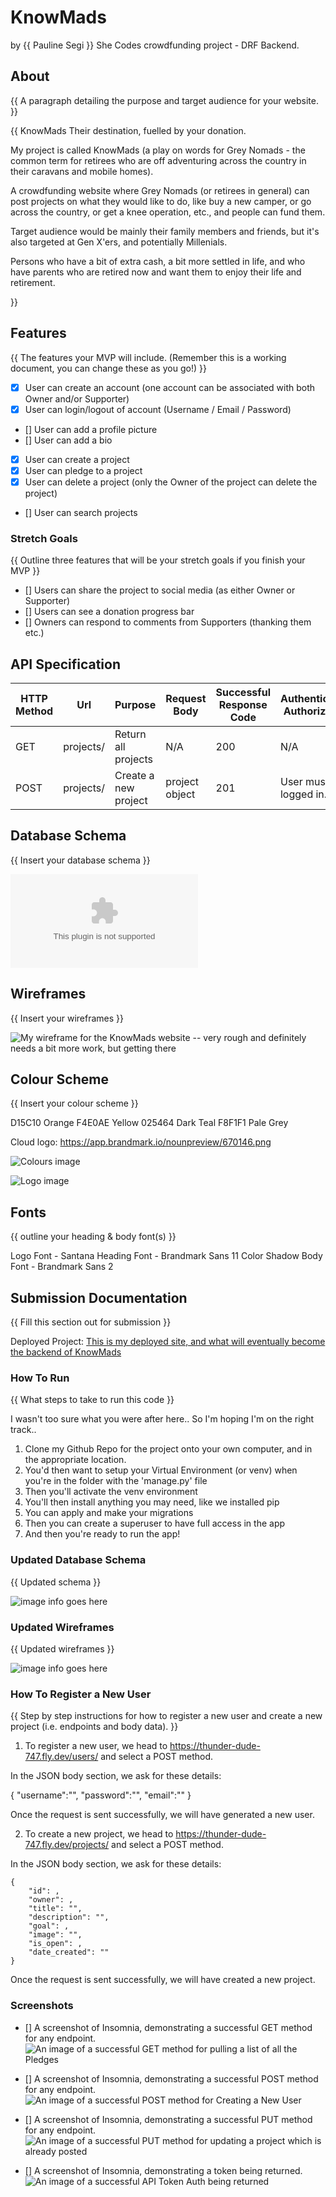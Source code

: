 # KnowMads
by {{ Pauline Segi }}
She Codes crowdfunding project - DRF Backend.

## About
{{ A paragraph detailing the purpose and target audience for your website. }}

{{ 
KnowMads
Their destination, fuelled by your donation.

My project is called KnowMads (a play on words for Grey Nomads - the common term for retirees who are off adventuring across the country in their caravans and mobile homes).

A crowdfunding website where Grey Nomads (or retirees in general) can post projects on what they would like to do, like buy a new camper, or go across the country, or get a knee operation, etc., and people can fund them. 

Target audience would be mainly their family members and friends, but it's also targeted at Gen X'ers, and potentially Millenials. 

Persons who have a bit of extra cash, a bit more settled in life, and who have parents who are retired now and want them to enjoy their life and retirement. 

}}


## Features
{{ The features your MVP will include. (Remember this is a working document, you can change these as you go!) }}
* [x] User can create an account (one account can be associated with both Owner and/or Supporter)
* [x] User can login/logout of account (Username / Email / Password)
* [] User can add a profile picture
* [] User can add a bio
* [x] User can create a project
* [x] User can pledge to a project
* [x] User can delete a project (only the Owner of the project can delete the project)
* [] User can search projects



### Stretch Goals
{{ Outline three features that will be your stretch goals if you finish your MVP }}

* [] Users can share the project to social media (as either Owner or Supporter)
* [] Users can see a donation progress bar
* [] Owners can respond to comments from Supporters (thanking them etc.) 


## API Specification

| HTTP Method | Url | Purpose | Request Body | Successful Response Code | Authentication <br /> Authorization
| --- | ------- | ------ | ---- | -----| ----|
| GET | projects/ | Return all projects | N/A | 200 | N/A |
| POST | projects/ | Create a new project | project object | 201 | User must be logged in. |



## Database Schema
{{ Insert your database schema }}

![My Database Schema list which so far I have achieved, but could potentially look at adding more](./REST-API-Specs.xlsx)


## Wireframes
{{ Insert your wireframes }}

![My wireframe for the KnowMads website -- very rough and definitely needs a bit more work, but getting there](./docs/image.png)


## Colour Scheme
{{ Insert your colour scheme }}

D15C10 Orange
F4E0AE Yellow
025464 Dark Teal
F8F1F1 Pale Grey

Cloud logo: https://app.brandmark.io/nounpreview/670146.png

![Colours image](./docs/img/colours.png)

![Logo image](./docs/img/logo.png)


## Fonts
{{ outline your heading & body font(s) }}

Logo Font - Santana
Heading Font - Brandmark Sans 11 Color Shadow
Body Font - Brandmark Sans 2



## Submission Documentation
{{ Fill this section out for submission }}

Deployed Project: [This is my deployed site, and what will eventually become the backend of KnowMads](https://thunder-dude-747.fly.dev/projects/)


### How To Run
{{ What steps to take to run this code }}

I wasn't too sure what you were after here.. So I'm hoping I'm on the right track..

1. Clone my Github Repo for the project onto your own computer, and in the appropriate location.
2. You'd then want to setup your Virtual Environment (or venv) when you're in the folder with the 'manage.py' file
3. Then you'll activate the venv environment
4. You'll then install anything you may need, like we installed pip
5. You can apply and make your migrations
6. Then you can create a superuser to have full access in the app
7. And then you're ready to run the app!


### Updated Database Schema
{{ Updated schema }}

![image info goes here](./docs/image.png)


### Updated Wireframes
{{  Updated wireframes }}

![image info goes here](./docs/image.png)


### How To Register a New User
{{ Step by step instructions for how to register a new user and create a new project (i.e. endpoints and body data). }}

1. To register a new user, we head to https://thunder-dude-747.fly.dev/users/ and select a POST method. 

In the JSON body section, we ask for these details:

{
	"username":"",
	"password":"",
	"email":""
}

Once the request is sent successfully, we will have generated a new user.


2. To create a new project, we head to https://thunder-dude-747.fly.dev/projects/ and select a POST method. 

In the JSON body section, we ask for these details:

	{
		"id": ,
		"owner": ,
		"title": "",
		"description": "",
		"goal": ,
		"image": "",
		"is_open": ,
		"date_created": ""
	}

Once the request is sent successfully, we will have created a new project.



### Screenshots
* [] A screenshot of Insomnia, demonstrating a successful GET method for any endpoint.
![An image of a successful GET method for pulling a list of all the Pledges](./project_files/GET.png)

* [] A screenshot of Insomnia, demonstrating a successful POST method for any endpoint.
![An image of a successful POST method for Creating a New User](./project_files/POST.png)

* [] A screenshot of Insomnia, demonstrating a successful PUT method for any endpoint.
![An image of a successful PUT method for updating a project which is already posted](./project_files/PUT.png)

* [] A screenshot of Insomnia, demonstrating a token being returned.
![An image of a successful API Token Auth being returned](./project_files/TOKEN.png)